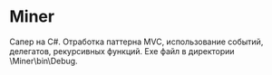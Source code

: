 # Miner
Сапер на C#.
Отработка паттерна MVC, использование событий, делегатов, рекурсивных функций.
Exe файл в директории \Miner\bin\Debug.
